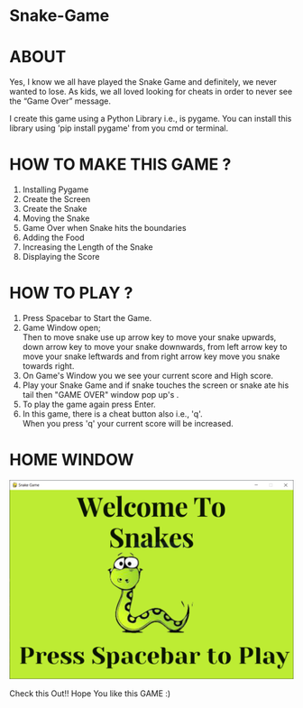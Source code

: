 # Snake-Game

# ABOUT
Yes, I know we all have played the Snake Game and definitely, we never wanted to lose. As kids, we all loved looking for cheats in order to never see the “Game Over” message. 

I create this game using a Python Library i.e., is pygame. 
You can install this library using 'pip install pygame' from you cmd or terminal.

# HOW TO MAKE THIS GAME ?
  1. Installing Pygame
  2. Create the Screen
  3. Create the Snake
  4. Moving the Snake
  5. Game Over when Snake hits the boundaries
  6. Adding the Food
  7. Increasing the Length of the Snake
  8. Displaying the Score
  
# HOW TO PLAY ?
  1. Press Spacebar to Start the Game.
  2. Game Window open; <br>
     Then to move snake use up arrow key to move your snake upwards, down arrow key to move your snake downwards, from left arrow key to move your snake leftwards and from right arrow key move you snake towards right.
  3. On Game's Window you we see your current score and High score.
  4. Play your Snake Game and if snake touches the screen or snake ate his tail then "GAME OVER" window pop up's .
  5. To play the game again press Enter.
  6. In this game, there is a cheat button also i.e., 'q'. <br>
     When you press 'q' your current score will be increased.
     
 # HOME WINDOW
 ![image](https://github.com/TheNewC0der-24/Snake-Game/blob/main/Home%20WIndow.png)
 
 Check this Out!! Hope You like this GAME :)
